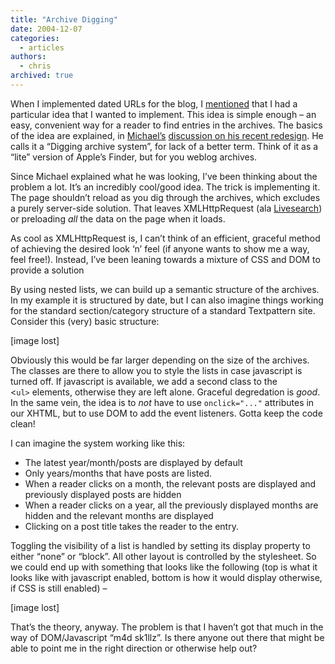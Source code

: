 ```yaml
---
title: "Archive Digging"
date: 2004-12-07
categories:
  - articles
authors:
  - chris
archived: true
---
```


When I implemented dated URLs for the blog, I [mentioned](/2004/11/21/minor-site-tweaks/ "Minor Site Tweaks") that I had a particular idea that I wanted to implement. This idea is simple enough – an easy, convenient way for a reader to find entries in the archives. The basics of the idea are explained, in [Michael’s](https://web.archive.org/web/20060223182810/http://binarybonsai.com/) [discussion on his recent redesign](https://web.archive.org/web/20060223182810/http://binarybonsai.com/archives/2004/11/21/freya-dissection/). He calls it a “Digging archive system”, for lack of a better term. Think of it as a “lite” version of Apple’s Finder, but for you weblog archives.

Since Michael explained what he was looking, I’ve been thinking about the problem a lot. It’s an incredibly cool/good idea. The trick is implementing it. The page shouldn’t reload as you dig through the archives, which excludes a purely server-side solution. That leaves XMLHttpRequest (ala [Livesearch](https://web.archive.org/web/20060223182810/http://blog4.bitflux.ch/wiki/LiveSearch)) or preloading _all_ the data on the page when it loads.

As cool as XMLHttpRequest is, I can’t think of an efficient, graceful method of achieving the desired look ‘n’ feel (if anyone wants to show me a way, feel free!). Instead, I’ve been leaning towards a mixture of CSS and DOM to provide a solution

By using nested lists, we can build up a semantic structure of the archives. In my example it is structured by date, but I can also imagine things working for the standard section/category structure of a standard Textpattern site. Consider this (very) basic structure:

\[image lost\]

Obviously this would be far larger depending on the size of the archives. The classes are there to allow you to style the lists in case javascript is turned off. If javascript is available, we add a second class to the <`ul>` elements, otherwise they are left alone. Graceful degredation is _good_. In the same vein, the idea is to _not_ have to use `onclick="..."` attributes in our XHTML, but to use DOM to add the event listeners. Gotta keep the code clean!

I can imagine the system working like this:

- The latest year/month/posts are displayed by default
- Only years/months that have posts are listed.
- When a reader clicks on a month, the relevant posts are displayed and previously displayed posts are hidden
- When a reader clicks on a year, all the previously displayed months are hidden and the relevant months are displayed
- Clicking on a post title takes the reader to the entry.

Toggling the visibility of a list is handled by setting its display property to either “none” or “block”. All other layout is controlled by the stylesheet. So we could end up with something that looks like the following (top is what it looks like with javascript enabled, bottom is how it would display otherwise, if CSS is still enabled) –

\[image lost\]

That’s the theory, anyway. The problem is that I haven’t got that much in the way of DOM/Javascript “m4d sk1llz”. Is there anyone out there that might be able to point me in the right direction or otherwise help out?
